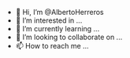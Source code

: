 - 👋 Hi, I’m @AlbertoHerreros
- 👀 I’m interested in ...
- 🌱 I’m currently learning ...
- 💞️ I’m looking to collaborate on ...
- 📫 How to reach me ...

<!---
AlbertoHerreros/AlbertoHerreros is a ✨ special ✨ repository because its `README.md` (this file) appears on your GitHub profile.
You can click the Preview link to take a look at your changes.
--->
